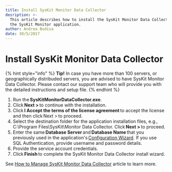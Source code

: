 ```yaml
---
title: Install SysKit Monitor Data Collector
desription: >-
  This article describes how to install the SysKit Monitor Data Collector for
  the SysKit Monitor application.
author: Andrea Budisa
date: 30/5/2017
---
```


# Install SysKit Monitor Data Collector

{% hint style="info" %}
**Tip!** In case you have more than 100 servers, or geographically distribuded servers, you are advised to have SysKit Monitor Data Collector. Please contact our support team who will provide you with the detailed instructions and setup file.
{% endhint %}

1. Run the **SysKitMonitorDataCollector.exe**.
2. Click **Next &gt;** to continue with the installation.
3. Click **I Accept the terms of the license agreement** to accept the license and then click Next &gt; to proceed.
4. Select the destination folder for the application installation files, e.g., C:\Program Files\SysKit\Monitor Data Collector. Click **Next &gt;** to proceed.
5. Enter the same **Database Server** and **Database Name** that you previously used in the application's [Configuration Wizard](../configuration-wizard/configure-monitor.md). If you use SQL Authentication, provide username and password details.
6. Provide the service account credentials.
7. Click **Finish** to complete the SysKit Monitor Data Collector install wizard.

See [How to Manage SysKit Monitor Data Collector](../../how-to/manage-data-collector.md) article to learn more.

